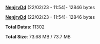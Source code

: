 [**NenjrvDd**](/data/NenjrvDd.txt) (22/02/23 - 11:54)- 12846 bytes

[**NenjrvDd**](/data/NenjrvDd.txt) (22/02/23 - 11:54)- 12846 bytes

**Total Datas**: 11302

**Total Size**: 73.68 MB / 73.7 MB